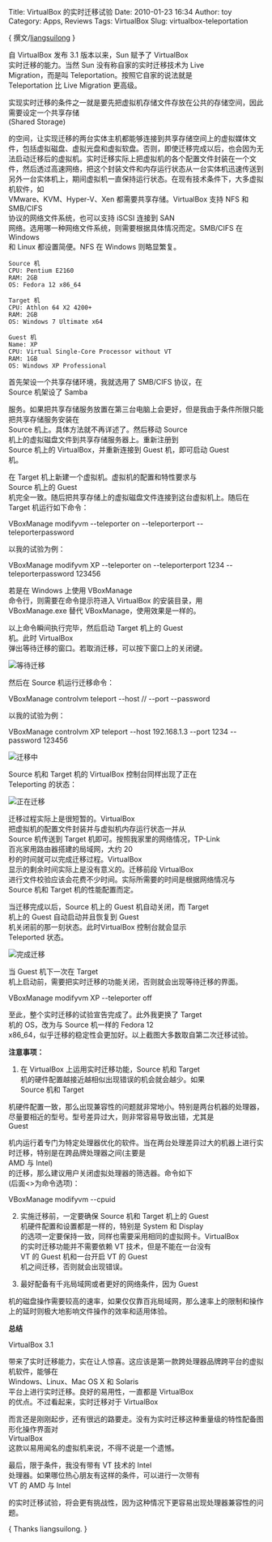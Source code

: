Title: VirtualBox 的实时迁移试验
Date: 2010-01-23 16:34
Author: toy
Category: Apps, Reviews
Tags: VirtualBox
Slug: virtualbox-teleportation

{ 撰文/[liangsuilong](http://www.liangsuilong.info) }

自 VirtualBox 发布 3.1 版本以来，Sun 赋予了 VirtualBox  
实时迁移的能力。当然 Sun 没有称自家的实时迁移技术为 Live  
Migration，而是叫 Teleportation。按照它自家的说法就是  
Teleportation 比 Live Migration 更高级。

实现实时迁移的条件之一就是要先把虚拟机存储文件存放在公共的存储空间，因此需要设定一个共享存储  
(Shared Storage)  

的空间，让实现迁移的两台实体主机都能够连接到共享存储空间上的虚拟媒体文件，包括虚拟磁盘、虚拟光盘和虚拟软盘。否则，即使迁移完成以后，也会因为无法启动迁移后的虚拟机。实时迁移实际上把虚拟机的各个配置文件封装在一个文件，然后透过高速网络，把这个封装文件和内存运行状态从一台实体机迅速传送到另外一台实体机上，期间虚拟机一直保持运行状态。在现有技术条件下，大多虚拟机软件，如  
VMware、KVM、Hyper-V、Xen 都需要共享存储。VirtualBox 支持 NFS 和
SMB/CIFS  
协议的网络文件系统，也可以支持 iSCSI 连接到 SAN  
网络。选用哪一种网络文件系统，则需要根据具体情况而定。SMB/CIFS 在
Windows  
和 Linux 都设置简便。NFS 在 Windows 则略显繁复。

    Source 机
    CPU: Pentium E2160
    RAM: 2GB
    OS: Fedora 12 x86_64

    Target 机
    CPU: Athlon 64 X2 4200+
    RAM: 2GB
    OS: Windows 7 Ultimate x64

    Guest 机
    Name: XP
    CPU: Virtual Single-Core Processor without VT
    RAM: 1GB
    OS: Windows XP Professional

首先架设一个共享存储环境，我就选用了 SMB/CIFS 协议，在  
Source 机架设了 Samba  

服务。如果把共享存储服务放置在第三台电脑上会更好，但是我由于条件所限只能把共享存储服务安装在  
Source 机上。具体方法就不再详述了。然后移动 Source  
机上的虚拟磁盘文件到共享存储服务器上。重新注册到  
Source 机上的 VirtualBox，并重新连接到 Guest 机，即可启动 Guest  
机。

在 Target 机上新建一个虚拟机。虚拟机的配置和特性要求与  
Source 机上的 Guest  
机完全一致。随后把共享存储上的虚拟磁盘文件连接到这台虚拟机上。随后在  
Target 机运行如下命令：

VBoxManage modifyvm --teleporter
on --teleporterport --teleporterpassword

以我的试验为例：

VBoxManage modifyvm XP --teleporter on --teleporterport
1234 --teleporterpassword 123456

若是在 Windows 上使用 VBoxManage  
命令行，则需要在命令提示符进入 VirtualBox 的安装目录，用  
VBoxManage.exe 替代 VBoxManage，使用效果是一样的。

以上命令瞬间执行完毕，然后启动 Target 机上的 Guest  
机。此时 VirtualBox  
弹出等待迁移的窗口。若取消迁移，可以按下窗口上的关闭键。

![等待迁移](http://dl.dropbox.com/u/1352061/photo/teleportation-1.jpeg)

然后在 Source 机运行迁移命令：

VBoxManage controlvm teleport --host // --port --password

以我的试验为例：

VBoxManage controlvm XP teleport --host 192.168.1.3 --port
1234 --password 123456

![迁移中](http://dl.dropbox.com/u/1352061/photo/teleportation-2.jpeg)

Source 机和 Target 机的 VirtualBox 控制台同样出现了正在  
Teleporting 的状态：

![正在迁移](http://dl.dropbox.com/u/1352061/photo/teleportation-3.jpeg)

迁移过程实际上是很短暂的。VirtualBox  
把虚拟机的配置文件封装并与虚拟机内存运行状态一并从  
Source 机传送到 Target 机即可。按照我家里的网络情况，TP-Link  
百兆家用路由器搭建的局域网，大约 20  
秒的时间就可以完成迁移过程。VirtualBox  
显示的剩余时间实际上是没有意义的。迁移前段 VirtualBox  
进行文件校验应该会花费不少时间。实际所需要的时间是根据网络情况与  
Source 机和 Target 机的性能配置而定。

当迁移完成以后，Source 机上的 Guest 机自动关闭，而 Target  
机上的 Guest 自动启动并且恢复到 Guest  
机关闭前的那一刻状态。此时VirtualBox 控制台就会显示  
Teleported 状态。

![完成迁移](http://dl.dropbox.com/u/1352061/photo/teleportation-4.jpeg)

当 Guest 机下一次在 Target  
机上启动前，需要把实时迁移的功能关闭，否则就会出现等待迁移的界面。

VBoxManage modifyvm XP --teleporter off

至此，整个实时迁移的试验宣告完成了。此外我更换了 Target  
机的 OS，改为与 Source 机一样的 Fedora 12  
x86\_64，似乎迁移的稳定性会更加好。以上截图大多数取自第二次迁移试验。

**注意事项：**

1. 在 VirtualBox 上运用实时迁移功能，Source 机和 Target  
机的硬件配置越接近越相似出现错误的机会就会越少。如果  
Source 机和 Target  

机硬件配置一致，那么出现兼容性的问题就非常地小。特别是两台机器的处理器，尽量要相近的型号。型号差异过大，则非常容易导致出错，尤其是  
Guest  

机内运行着专门为特定处理器优化的软件。当在两台处理差异过大的机器上进行实时迁移，特别是在跨品牌处理器之间(主要是  
AMD 与 Intel)  
的迁移，那么建议用户关闭虚拟处理器的筛选器。命令如下  
(后面<>为命令选项)：

VBoxManage modifyvm --cpuid

2. 实施迁移前，一定要确保 Source 机和 Target 机上的 Guest  
机硬件配置和设置都是一样的，特别是 System 和 Display  
的选项一定要保持一致，同样也需要采用相同的虚拟网卡。VirtualBox  
的实时迁移功能并不需要依赖 VT 技术，但是不能在一台没有  
VT 的 Guest 机和一台开启 VT 的 Guest  
机之间迁移，否则就会出现错误。

3. 最好配备有千兆局域网或者更好的网络条件，因为 Guest  

机的磁盘操作需要较高的速率，如果仅仅靠百兆局域网，那么速率上的限制和操作上的延时则极大地影响文件操作的效率和适用体验。

**总结**

VirtualBox 3.1  

带来了实时迁移能力，实在让人惊喜。这应该是第一款跨处理器品牌跨平台的虚拟机软件，能够在  
Windows、Linux、Mac OS X 和 Solaris  
平台上进行实时迁移。良好的易用性，一直都是 VirtualBox  
的优点。不过看起来，实时迁移对于 VirtualBox  

而言还是刚刚起步，还有很远的路要走。没有为实时迁移这种重量级的特性配备图形化操作界面对  
VirtualBox  
这款以易用闻名的虚拟机来说，不得不说是一个遗憾。

最后，限于条件，我没有带有 VT 技术的 Intel  
处理器。如果哪位热心朋友有这样的条件，可以进行一次带有  
VT 的 AMD 与 Intel  

的实时迁移试验，将会更有挑战性，因为这种情况下更容易出现处理器兼容性的问题。

{ Thanks liangsuilong. }
